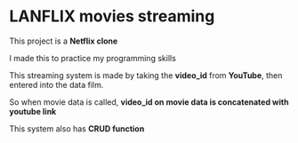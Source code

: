 # LANFLIX movies streaming

This project is a **Netflix clone**

I made this to practice my programming skills

This streaming system is made by taking the **video_id** from **YouTube**, then entered into the data film.

So when movie data is called, **video_id on movie data is concatenated with youtube link**

This system also has **CRUD function**